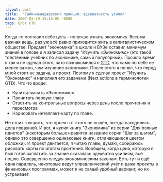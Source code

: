 ```yaml
---
layout: post
title:  "Тайм-менеджерский принцип: адекватность усилий"
date: 2007-05-29 19:16:00 -0000
tags: Блог GTD
---
```


Когда-то поставил себе цель - получше узнать экономику. Весьма важная вещь, раз уж всё равно приходится жить в капиталистическом обществе. Предмет "экономика" в школе и ВУЗе оставил минимум знаний в голове и я записал задачу *"Изучить «Экономикс»* (это такой толстенный учебник по экономике, самый популярный). Прошло время, я так и не сделал этого, зато познакомился с [GTD](http://upr.org.ru/Articles/GTD/Content.htm), что само по себе не менее важно, чем изучение экономике. После этого я понял, что перед мной стоит не задача, а проект. Поэтому я сделал проект "Изучить "Экономикс" и наполнил его задачами (Next actions в терминологии GTD). Что-то вроде:

- Купить/скачать «Экономикс»
- Прочитать первую главу
- Ответить на контрольные вопросы через день после прочтения и пересмотра
- Нарисовать интеллект-карту по главе.

Не стоит говорить, что проект от этого не пошёл, всегда находились дела поважней. И вот, я купил книгу "Экономика" из серии "Для полных идиотов" (некоторым больше нравится название серии "Шаг за шагом", однако это совершенно одинаковые книги, отличающиеся цветом обложки). И проект двигается, я читаю главы, думаю, собираюсь рисовать карты по итогам прочтения. Вообщем, когда цена, которую я был готов заплатить за знание оказалась адекватна усилиям, всё пошло. Совершенно следуя экономическим законам. Есть тут и ещё одна паралель, некоторые ведут управленческий учёт и даже проекты в финансовых программах, может и не самый удобный вариант, но их устраивает.